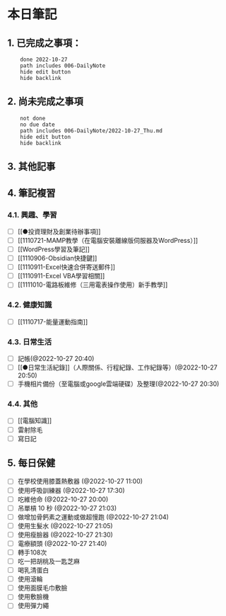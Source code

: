 
# 本日筆記

## 1. 已完成之事項：
```tasks
	done 2022-10-27
	path includes 006-DailyNote
	hide edit button 
	hide backlink
```

## 2. 尚未完成之事項
```tasks
	not done
	no due date
	path includes 006-DailyNote/2022-10-27_Thu.md
	hide edit button 
	hide backlink
```

## 3. 其他記事

## 4. 筆記複習
### 4.1. 興趣、學習
- [ ] [[●投資理財及創業待辦事項]]
- [ ] [[1110721-MAMP教學（在電腦安裝離線版伺服器及WordPress）]]
- [ ] [[WordPress學習及筆記]]
- [ ] [[1110906-Obsidian快捷鍵]]
- [ ] [[1110911-Excel快速合併寄送郵件]]
- [ ] [[1110911-Excel VBA學習相關]]
- [ ] [[1111010-電路板維修（三用電表操作使用）新手教學]]

### 4.2. 健康知識
- [ ] [[1110717-能量運動指南]]

### 4.3. 日常生活
- [ ] 記帳(@2022-10-27 20:40)
- [ ] [[●日常生活紀錄]]（人際關係、行程紀錄、工作紀錄等）(@2022-10-27 20:50)
- [ ] 手機相片備份（至電腦或google雲端硬碟）及整理(@2022-10-27 20:30)

### 4.4. 其他
- [ ] [[電腦知識]]
- [ ] 雷射除毛
- [ ] 寫日記

## 5. 每日保健
- [ ] 在學校使用膝蓋熱敷器 (@2022-10-27 11:00)
- [ ] 使用呼吸訓練器 (@2022-10-27 17:30)
- [ ] 吃維他命 (@2022-10-27 20:00)
- [ ] 吊單槓 10 秒 (@2022-10-27 21:03)
- [ ] 做增加骨鈣素之運動或做超慢跑 (@2022-10-27 21:04)
- [ ] 使用生髮水 (@2022-10-27 21:05)
- [ ] 使用瘦臉器 (@2022-10-27 21:30)
- [ ] 電療額頭 (@2022-10-27 21:40)
- [ ] 轉手108次
- [ ] 吃一把胡桃及一匙芝麻
- [ ] 喝乳清蛋白
- [ ] 使用滾輪
- [ ] 使用面膜毛巾敷臉
- [ ] 使用敷臉機
- [ ] 使用彈力繩